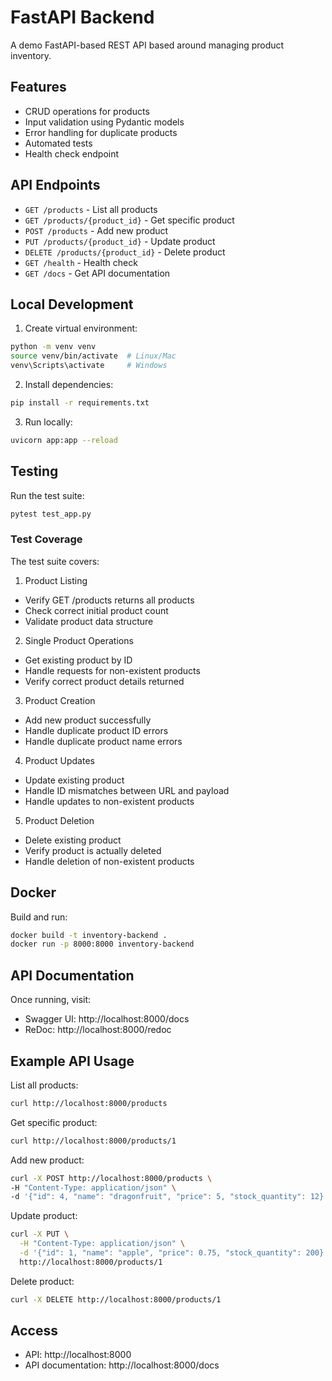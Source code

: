 # FastAPI Backend

A demo FastAPI-based REST API based around managing product inventory.

## Features
- CRUD operations for products
- Input validation using Pydantic models
- Error handling for duplicate products
- Automated tests
- Health check endpoint

## API Endpoints
- `GET /products` - List all products
- `GET /products/{product_id}` - Get specific product
- `POST /products` - Add new product
- `PUT /products/{product_id}` - Update product
- `DELETE /products/{product_id}` - Delete product
- `GET /health` - Health check
- `GET /docs` - Get API documentation

## Local Development
1. Create virtual environment:
```bash
python -m venv venv
source venv/bin/activate  # Linux/Mac
venv\Scripts\activate     # Windows
```

2. Install dependencies:
```bash
pip install -r requirements.txt
```

3. Run locally:
```bash
uvicorn app:app --reload
```

## Testing
Run the test suite:
```bash
pytest test_app.py
```

### Test Coverage
The test suite covers:

1. Product Listing
- Verify GET /products returns all products
- Check correct initial product count
- Validate product data structure

2. Single Product Operations
- Get existing product by ID
- Handle requests for non-existent products
- Verify correct product details returned

3. Product Creation
- Add new product successfully
- Handle duplicate product ID errors
- Handle duplicate product name errors

4. Product Updates
- Update existing product
- Handle ID mismatches between URL and payload
- Handle updates to non-existent products

5. Product Deletion
- Delete existing product
- Verify product is actually deleted
- Handle deletion of non-existent products

## Docker
Build and run:
```bash
docker build -t inventory-backend .
docker run -p 8000:8000 inventory-backend
```

## API Documentation
Once running, visit:
- Swagger UI: http://localhost:8000/docs
- ReDoc: http://localhost:8000/redoc

## Example API Usage

List all products:
```bash
curl http://localhost:8000/products
```

Get specific product:
```bash
curl http://localhost:8000/products/1
```

Add new product:
```bash
curl -X POST http://localhost:8000/products \
-H "Content-Type: application/json" \
-d '{"id": 4, "name": "dragonfruit", "price": 5, "stock_quantity": 12}'
```

Update product:
```bash
curl -X PUT \
  -H "Content-Type: application/json" \
  -d '{"id": 1, "name": "apple", "price": 0.75, "stock_quantity": 200}' \
  http://localhost:8000/products/1
```

Delete product:
```bash
curl -X DELETE http://localhost:8000/products/1
```

## Access
- API: http://localhost:8000
- API documentation: http://localhost:8000/docs